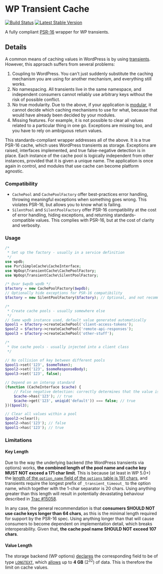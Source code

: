 # WP Transient Cache

[![Build Status](https://travis-ci.com/wp-oop/transient-cache.svg?branch=develop)](https://travis-ci.org/wp-oop/transient-cache)
[![Latest Stable Version](https://poser.pugx.org/wp-oop/transient-cache/version)](https://packagist.org/packages/wp-oop/transient-cache)

A fully compliant [PSR-16][] wrapper for WP transients.

## Details
A common means of caching values in WordPress is by using [transients][transients-api]. However, this approach suffers
from several problems:

1. Coupling to WordPress. You can't just suddenly substitute the caching mechanism you are using for another mechanism,
and everything still works.
2. No namespacing. All transients live in the same namespace, and independent consumers cannot reliably use
arbitrary keys without the risk of possible conflict.
3. No true modularity. Due to the above, if your application is [modular][`dhii/module-interface`], it cannot
decide which caching mechanisms to use for what, because that would have already been decided by your modules.
4. Missing features. For example, it is not possible to clear all values related to a particular thing in one go.
Exceptions are missing too, and you have to rely on ambiguous return values.

This standards-compliant wrapper addresses all of the above. It is a true PSR-16 cache, which uses WordPress
transients as storage. Exceptions are raised, interfaces implemented, and true false-negative detection is in place.
Each instance of the cache pool is logically independent from other instances, provided that it is given a unique
name. The application is once again in control, and modules that use cache can become platform agnostic.

### Compatibility
- `CachePool` and `CachePoolFactory` offer best-practices error handling, throwing meaningful exceptions
when something goes wrong. This violates PSR-16, but allows you to know what is failing.
- `SilentPool` and `SilentPoolFactory` offer PSR-16 compatibility at the cost of error handling,
hiding exceptions, and returning standards-compatible values. This complies with PSR-16, but at the cost of
clarity and verbosity.

### Usage
```php
/*
 * Set up the factory - usually in a service definition
 */
use wpdb;
use Psr\SimpleCache\CacheInterface;
use WpOop\TransientCache\CachePoolFactory;
use WpOop\TransientCache\SilentPoolFactory;

/* @var $wpdb wpdb */
$factory = new CachePoolFactory($wpdb);
// Optionally hide exceptions for PSR-16 compatibility
$factory = new SilentPoolFactory($factory); // Optional, and not recommended for testing environments!

/*
 * Create cache pools - usually somewhere else
 */
// Same wpdb instance used, default value generated automatically
$pool1 = $factory->createCachePool('client-access-tokens');
$pool2 = $factory->createCachePool('remote-api-responses');
$pool3 = $factory->createCachePool('other-stuff');

/*
 * Use cache pools - usually injected into a client class
 */

// No collision of key between different pools
$pool1->set('123', $someToken);
$pool2->set('123', $someResponseBody);
$pool3->set('123', false);

// Depend on an interop standard
(function (CacheInterface $cache) {
    // False negative detection: correctly determines that the value is actually `false`
    $cache->has('123'); // true
    $cache->get('123', uniqid('default')) === false; // true
})($pool3);

// Clear all values within a pool
$pool2->clear();
$pool2->has('123'); // false
$pool1->has('123'); // true
```

### Limitations
#### Key Length
Due to the way the underlying backend (the WordPress transients via options) works, **the combined length of the
pool name and cache key MUST NOT exceed a 171 char limit**. This is because (at least in WP 5.0+)
the [length of the `option_name` field of the `options` table is 191 chars][1], and transients require the longest
prefix of `_transient_timeout_` to the option name, which together with the 1-char separator is 20 chars. Using
anything greater than this length will result in potentially devastating behaviour described in [Trac #15058][].

In any case, the general recommendation is that **consumers SHOULD NOT use cache keys longer than 64 chars**,
as this is the minimal length required for support by the PSR-16 spec. Using anything longer than that will
cause consumers to become dependent on implementation detail, which breaks interoperability.
Given that, **the cache pool name SHOULD NOT exceed 107 chars**.

#### Value Length
The storage backend (WP options) [declares][2] the corresponding field to be of type [`LONGTEXT`][], which
[allows][3] up to **4 GB** (2<sup>32</sup>) of data. This is therefore the limit on cache values. 


[transients-api]: https://codex.wordpress.org/Transients_API
[`dhii/module-interface`]: https://github.com/Dhii/module-interface

[PSR-16]: https://www.php-fig.org/psr/psr-16/
[`LONGTEXT`]: https://dev.mysql.com/doc/refman/8.0/en/blob.html

[1]: https://github.com/WordPress/WordPress/blob/5.0-branch/wp-admin/includes/schema.php#L142
[2]: https://github.com/WordPress/WordPress/blob/master/wp-admin/includes/schema.php#L144
[3]: https://dev.mysql.com/doc/refman/8.0/en/storage-requirements.html#data-types-storage-reqs-strings
[Trac #15058]: https://core.trac.wordpress.org/ticket/15058
